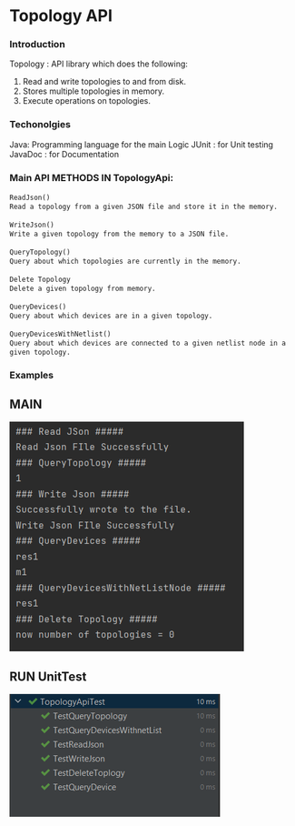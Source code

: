 # Topology API

### Introduction
Topology : API library which does the following:
1. Read and write topologies to and from disk.
2. Stores multiple topologies in memory.
3. Execute operations on topologies.

### Techonolgies
Java: Programming language for the main Logic
JUnit : for Unit testing
JavaDoc : for Documentation

### Main API METHODS IN TopologyApi:
```
ReadJson()
Read a topology from a given JSON file and store it in the memory.

WriteJson()
Write a given topology from the memory to a JSON file.

QueryTopology()
Query about which topologies are currently in the memory.

Delete Topology
Delete a given topology from memory.

QueryDevices()
Query about which devices are in a given topology.

QueryDevicesWithNetlist()
Query about which devices are connected to a given netlist node in a given topology.
```

### Examples

## MAIN
![example1](assets/Screenshot_1.png)

## RUN UnitTest
![example1](assets/Screenshot_2.png)
